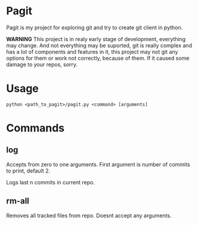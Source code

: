 # Pagit

Pagit is my project for exploring git and try to create git client in python. 

**WARNING**
This project is in realy early stage of development, everything may change. And not everything may be suported, git is really complex and has a lot of components and features in it, this project may not git any options for them or work not correctly, because of them. If it caused some damage to your repos, sorry.

# Usage 
`python <path_to_pagit>/pagit.py <command> [arguments]`

# Commands
## log
Accepts from zero to one arguments. First argument is number of commits to print, default 2. 

Logs last n commits in current repo.

## rm-all
Removes all tracked files from repo. Doesnt accept any arguments.
